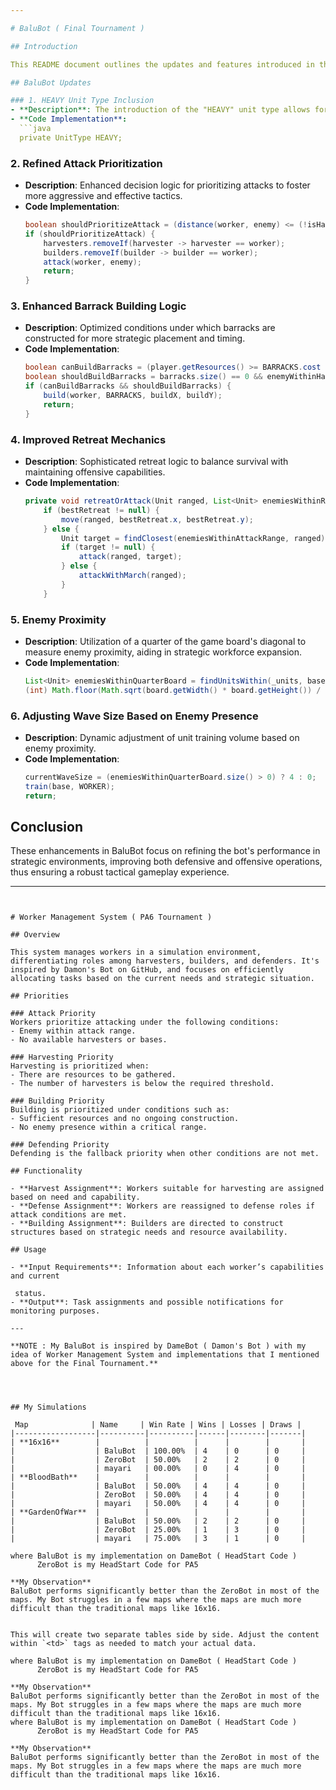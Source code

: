 ```yaml
---

# BaluBot ( Final Tournament ) 

## Introduction

This README document outlines the updates and features introduced in the latest version of BaluBot. This version emphasizes improvements in unit management, tactical decision-making, and strategic capabilities, enhancing gameplay in a competitive environment.

## BaluBot Updates

### 1. HEAVY Unit Type Inclusion
- **Description**: The introduction of the "HEAVY" unit type allows for more diverse tactical approaches.
- **Code Implementation**:
  ```java
  private UnitType HEAVY;
  ```

### 2. Refined Attack Prioritization
- **Description**: Enhanced decision logic for prioritizing attacks to foster more aggressive and effective tactics.
- **Code Implementation**:
  ```java
  boolean shouldPrioritizeAttack = (distance(worker, enemy) <= (!isHarvester ? (worker.getAttackRange() + 3) : worker.getAttackRange()) || (enemyBase == null && !isHarvester)) || base == null;
  if (shouldPrioritizeAttack) {
      harvesters.removeIf(harvester -> harvester == worker);
      builders.removeIf(builder -> builder == worker);
      attack(worker, enemy);
      return;
  }
  ```

### 3. Enhanced Barrack Building Logic
- **Description**: Optimized conditions under which barracks are constructed for more strategic placement and timing.
- **Code Implementation**:
  ```java
  boolean canBuildBarracks = (player.getResources() >= BARRACKS.cost + WORKER.cost && enemyBase != null && builders.size() == 0 && !isBarracksBuilding && harvesters.size() == harvestersNeeded && (!isHarvester || workers.size() >= 2)) || isBuilder;
  boolean shouldBuildBarracks = barracks.size() == 0 && enemyWithinHalfOfMap == null;
  if (canBuildBarracks && shouldBuildBarracks) {
      build(worker, BARRACKS, buildX, buildY);
      return;
  }
  ```

### 4. Improved Retreat Mechanics
- **Description**: Sophisticated retreat logic to balance survival with maintaining offensive capabilities.
- **Code Implementation**:
  ```java
  private void retreatOrAttack(Unit ranged, List<Unit> enemiesWithinReducedAttackRange, List<Unit> enemiesWithinAttackRange) {
      if (bestRetreat != null) {
          move(ranged, bestRetreat.x, bestRetreat.y);
      } else {
          Unit target = findClosest(enemiesWithinAttackRange, ranged);
          if (target != null) {
              attack(ranged, target);
          } else {
              attackWithMarch(ranged);
          }
      }
  ```

### 5. Enemy Proximity
- **Description**: Utilization of a quarter of the game board's diagonal to measure enemy proximity, aiding in strategic workforce expansion.
- **Code Implementation**:
  ```java
  List<Unit> enemiesWithinQuarterBoard = findUnitsWithin(_units, base,
  (int) Math.floor(Math.sqrt(board.getWidth() * board.getHeight()) / 4));
  ```

### 6. Adjusting Wave Size Based on Enemy Presence
- **Description**: Dynamic adjustment of unit training volume based on enemy proximity.
- **Code Implementation**:
  ```java
  currentWaveSize = (enemiesWithinQuarterBoard.size() > 0) ? 4 : 0;
  train(base, WORKER);
  return;
  ```

## Conclusion

These enhancements in BaluBot focus on refining the bot's performance in strategic environments, improving both defensive and offensive operations, thus ensuring a robust tactical gameplay experience.

---
```


# Worker Management System ( PA6 Tournament )

## Overview

This system manages workers in a simulation environment, differentiating roles among harvesters, builders, and defenders. It's inspired by Damon's Bot on GitHub, and focuses on efficiently allocating tasks based on the current needs and strategic situation.

## Priorities

### Attack Priority
Workers prioritize attacking under the following conditions:
- Enemy within attack range.
- No available harvesters or bases.

### Harvesting Priority
Harvesting is prioritized when:
- There are resources to be gathered.
- The number of harvesters is below the required threshold.

### Building Priority
Building is prioritized under conditions such as:
- Sufficient resources and no ongoing construction.
- No enemy presence within a critical range.

### Defending Priority
Defending is the fallback priority when other conditions are not met.

## Functionality

- **Harvest Assignment**: Workers suitable for harvesting are assigned based on need and capability.
- **Defense Assignment**: Workers are reassigned to defense roles if attack conditions are met.
- **Building Assignment**: Builders are directed to construct structures based on strategic needs and resource availability.

## Usage

- **Input Requirements**: Information about each worker’s capabilities and current

 status.
- **Output**: Task assignments and possible notifications for monitoring purposes.

---

**NOTE : My BaluBot is inspired by DameBot ( Damon's Bot ) with my idea of Worker Management System and implementations that I mentioned above for the Final Tournament.** 




## My Simulations

 Map              | Name     | Win Rate | Wins | Losses | Draws |
|------------------|----------|----------|------|--------|-------|
| **16x16**        |          |          |      |        |       |
|                  | BaluBot  | 100.00%  | 4    | 0      | 0     |
|                  | ZeroBot  | 50.00%   | 2    | 2      | 0     |
|                  | mayari   | 00.00%   | 0    | 4      | 0     |
| **BloodBath**    |          |          |      |        |       |
|                  | BaluBot  | 50.00%   | 4    | 4      | 0     |
|                  | ZeroBot  | 50.00%   | 4    | 4      | 0     |
|                  | mayari   | 50.00%   | 4    | 4      | 0     |
| **GardenOfWar**  |          |          |      |        |       |
|                  | BaluBot  | 50.00%   | 2    | 2      | 0     |
|                  | ZeroBot  | 25.00%   | 1    | 3      | 0     |
|                  | mayari   | 75.00%   | 3    | 1      | 0     |

where BaluBot is my implementation on DameBot ( HeadStart Code )
      ZeroBot is my HeadStart Code for PA5

**My Observation**
BaluBot performs significantly better than the ZeroBot in most of the maps. My Bot struggles in a few maps where the maps are much more difficult than the traditional maps like 16x16.


This will create two separate tables side by side. Adjust the content within `<td>` tags as needed to match your actual data.

where BaluBot is my implementation on DameBot ( HeadStart Code )
      ZeroBot is my HeadStart Code for PA5

**My Observation**
BaluBot performs significantly better than the ZeroBot in most of the maps. My Bot struggles in a few maps where the maps are much more difficult than the traditional maps like 16x16.
where BaluBot is my implementation on DameBot ( HeadStart Code )
      ZeroBot is my HeadStart Code for PA5

**My Observation**
BaluBot performs significantly better than the ZeroBot in most of the maps. My Bot struggles in a few maps where the maps are much more difficult than the traditional maps like 16x16.

      














